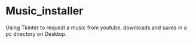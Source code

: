 # Music_installer

Using Tkinter to request a music from youtube, downloads and saves in a pc directory on Desktop.
